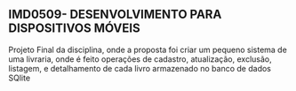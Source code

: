 <h2>IMD0509- DESENVOLVIMENTO PARA DISPOSITIVOS MÓVEIS</h2>
<p>Projeto Final da disciplina, onde a proposta foi criar um pequeno sistema de uma livraria, onde é feito operações de cadastro, atualização, exclusão, listagem, e detalhamento de cada livro armazenado no banco de dados SQlite</p>
